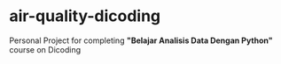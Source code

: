 # air-quality-dicoding
 Personal Project for completing **"Belajar Analisis Data Dengan Python"** course on Dicoding
